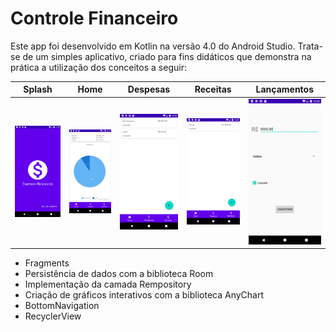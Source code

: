 # Controle Financeiro

Este app foi desenvolvido em Kotlin na versão 4.0 do Android Studio. Trata-se de um simples aplicativo, criado para fins didáticos que demonstra na prática a utilização dos conceitos a seguir:

Splash | Home | Despesas | Receitas | Lançamentos   
------ | ---- | -------- | -------- | -----------
![Screen1](https://github.com/luizgts/App_Controle_Financeiro/blob/master/screenshots/screen1.png) | ![Screen2](https://github.com/luizgts/App_Controle_Financeiro/blob/master/screenshots/screen2.png) | ![Screen3](https://github.com/luizgts/App_Controle_Financeiro/blob/master/screenshots/screen3.png) | ![Screen4](https://github.com/luizgts/App_Controle_Financeiro/blob/master/screenshots/screen4.png) | ![Screen5](https://github.com/luizgts/App_Controle_Financeiro/blob/master/screenshots/screen5.png)

* Fragments
* Persistência de dados com a biblioteca Room
* Implementação da camada Rempository
* Criação de gráficos interativos com a biblioteca AnyChart
* BottomNavigation
* RecyclerView
